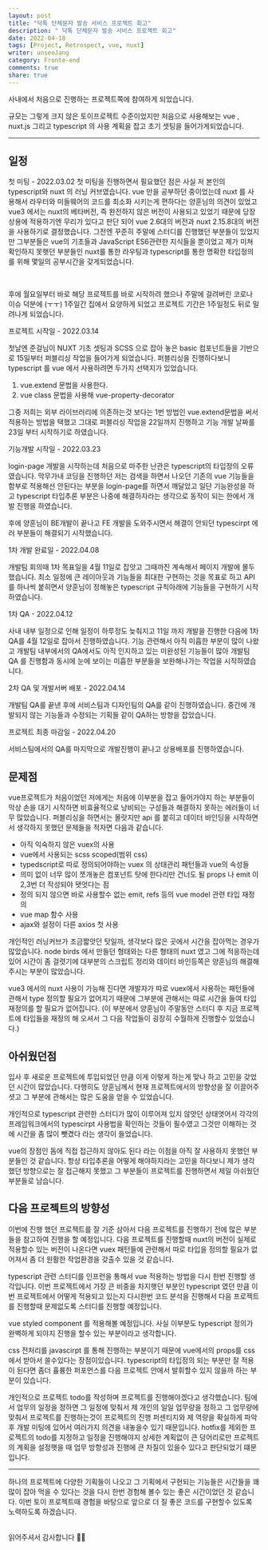 ```yaml
---
layout: post
title: "닥톡 단체문자 발송 서비스 프로젝트 회고"
description: " 닥톡 단체문자 발송 서비스 프로젝트 회고"
date: 2022-04-18
tags: [Project, Retrospect, vue, nuxt]
writer: unseoJang
category: Fronte-end
comments: true
share: true
---
```


사내에서 처음으로 진행하는 프로젝트쪽에 참여하게 되었습니다.

규모는 그렇게 크지 않은 토이프로젝트 수준이었지만 처음으로 사용해보는 vue , nuxt.js 그리고 typescript 의 사용 계획을 잡고 초기 셋팅을 들어가게되었습니다.

---

## 일정

첫 미팅 - 2022.03.02
첫 미팅을 진행하면서 필요했던 점은 사실 저 본인의 typescript와 nuxt 의 러닝 커브였습니다.
vue 만을 공부하던 중이었는데 nuxt 를 사용해서 라우터와 미들웨어의 코드를 최소화 시키는게 편하다는 양훈님의 의견이 있었고 vue3 에서는 nuxt의 베타버전, 즉 완전하지 않은 버전이 사용되고 있었기 때문에 당장 상용에 적용하기엔 무리가 있다고 판단 되어  vue 2.6대의 버전과 nuxt 2.15.8대의 버전을 사용하기로 결정했습니다.
그전엔 꾸준히 주말에 스터디를 진행했던 부분들이 있었지만 그부분들은 vue의 기초들과 JavaScript ES6관련한 지식들을 뿐이었고 제가 미쳐 확인하지 못햇던 부분들인 nuxt를 통한 라우팅과 typescript를 통한 명확한 타입정의를 위해 몇일의 공부시간을 갖게되었습니다.

<br />

후에 월요일부터 바로 해당 프로젝트를 바로 시작하려 했으나 주말에 걸려버린 코로나 이슈 덕분에 (ㅜㅜ) 1주일간 집에서 요양하게 되었고 프로젝트 기간은 1주일정도 뒤로 밀려나게 되었습니다.

프로젝트 시작일 - 2022.03.14

첫날엔 준걸님이 NUXT 기초 셋팅과 SCSS 으로 잡아 놓은  basic 컴포넌트들을 기반으로 15일부터 퍼블리싱 작업을 들어가게 되었습니다.
퍼블리싱을 진행하다보니 typescript 를 vue 에서 사용하려면 두가지 선택지가 있었습니다.

1. vue.extend 문법을 사용한다.
2. vue class 문법을 사용해 vue-property-decorator

그중 저희는 외부 라이브러리에 의존하는것 보다는 1번 방법인 vue.extend문법을 써서 적용하는 방법을 택했고 그대로 퍼블리싱 작업을 22일까지 진행하고 기능 개발 날짜를 23일 부터 시작하기로 하였습니다.

기능개발 시작일 - 2022.03.23

login-page 개발을 시작하는데 처음으로 마주한 난관은 typescript의 타입정의 오류였습니다.
막무가내 코딩을 진행하던 저는 검색을 하면서 나오던 기존의 vue 기능들을 함부로 적용해선 안된다는 부분을 login-page를 하면서 깨달았고 일단 기능완성을 하고 typescript 타입추론 부분은 나중에 해결하자라는 생각으로 동작이 되는 한에서 개발 진행을 하였습니다.

후에 양훈님이 BE개발이 끝나고 FE 개발을 도와주시면서 해결이 안되던 typescirpt 에러 부분들이 해결되기 시작했습니다.

1차 개발 완료일 - 2022.04.08

개발팀 회의때 1차 목표일을 4월 11일로 잡앗고 그때까진 계속해서 페이지 개발에 몰두했습니다.
최소 일정에 큰 레이아웃과 기능들을 최대한 구현하는 것을 목표로 하고 API 를 하나씩 붙히면서 양훈님이 정해놓은 typescript 규칙아래에 기능들을 구현하기 시작하였습니다.

1차 QA - 2022.04.12

사내 내부 일정으로 인해 일정이 하루정도 늦춰지고 11일 까지 개발을 진행한 다음에 1차 QA를 4월 12일로 잡아서 진행하였습니다.
기능 관련해서 아직 미흡한 부분이 많이 나왔고 개발팀 내부에서의 QA에서도 아직 인지하고 있는 미완성된 기능들이 많아 개발팀 QA 를 진행함과 동시에 눈에 보이는 미흡한 부분들을 보완해나가는 작업을 시작하였습니다.

2차 QA 및 개발서버 배포 - 2022.04.14

개발팀 QA를 끝낸 후에 서비스팀과 디자인팀의 QA를 같이 진행하였습니다.
중간에 개발되지 않는 기능들과 수정되는 기획들 같이 QA하는 방향을 잡았습니다.

프로젝트 최종 마감일 - 2022.04.20

서비스팀에서의 QA를 마지막으로 개발진행이 끝나고 상용배포를 진행하였습니다.


## 문제점

vue프로젝트가 처음이었던 저에게는 처음에 이부분을 잡고 들어가야지 하는 부분들이 막상 손을 대기 시작하면 비효율적으로 낭비되는 구성들과 해결하지 못하는 에러들이 너무 많았습니다.
퍼블리싱을 하면서는 몰랏지만 api 를 붙히고 데이터 바인딩을 시작하면서 생각하지 못했던 문제들을 적자면 다음과 같습니다.

 - 아직 익숙하지 않은 vuex의 사용
 - vue에서 사용되는 scss scoped(범위 css)
 - typedscript로 따로 정의되어야하는 vuex 의 상태관리 패턴들과 vue의 속성들
 - 의미 없이 너무 많이 쪼개놓은 컴포넌트 탓에 한다리만 건너도 될 props 나 emit 이 2,3번 더 작성되야 됏엇다는 점
 - 정의 되지 않으면 바로 사용할수 없는 emit, refs 등의 vue model 관련 타입 재정의
 - vue map 함수 사용
 - ajax와 설정이 다른 axios 첫 사용

개인적인 러닝커브가 조금짧앗던 탓일까, 생각보다 많은 곳에서 시간을 잡아먹는 경우가 많았습니다.
node birds 에서 만들던 형태와는 다른 형태의 nuxt 였고 그에 적응하는데 있어 시간이 좀 걸렷기에 대부분의 스크립트 정리와 데이터 바인등쪽은 양훈님의 해결해주시는 부분이 많았습니다.

vue3 에서의 nuxt 사용이 가능해 진다면 개발자가 따로 vuex에서 사용하는 패턴들에 관해서 type 정의할 필요가 없어지기 때문에 그부분에 관해서는 따로 시간을 들여 타입재정의를 할 필요가 없어집니다.
(이 부분에서 양훈님이 주말동안 스터디 후  지금 프로젝트에 타입들을 재정의 해 오셔서 그 다음 작업들이 굉장히 수월하게 진행할수 있었습니다.)


## 아쉬웠던점

입사 후 새로운 프로젝트에 투입되었던 만큼 이게 이렇게 하는게 맞나 하고 고민을 갖었던 시간이 많았습니다.
다행히도 양훈님께서 현재 프로젝트에서의 방향성을 잘 이끌어주셧고 그 부분에 관해서는 많은 도움을 얻을 수 있었습니다.

개인적으로 typescript 관련한 스터디가 많이 이루어져 있지 않앗던 상태엿어서 각각의 프레임워크에서의 typescirpt 사용법을 확인하는 것들이 필수였고 그것만 이해하는 것에 시간을 좀 많이 뺏겼다 라는 생각이 들었습니다.

vue의 장점인 돔에 직접 접근하지 않아도 된다 라는 이점을 아직 잘 사용하지 못했던 부분들인 것 같습니다.
항상 타입추론을 어떻게 해야하지라는 고민을 하다보니 제가 생각했던 방향으로는 잘 접근해지 못했고 그 부분들이 프로젝트를 진행하면서 제일 아쉬웠던 부분들로 남습니다.


## 다음 프로젝트의 방향성

이번에 진행 했던 프로젝트를 잘 기준 삼아서 다음 프로젝트를 진행하기 전에 많은 부분들을 참고하여 진행을 할 예정입니다.
다음 프로젝트를 진행할때 nuxt의 버전이 실제로 적용할수 있는 버전이 나온다면 vuex 패턴들에 관련해서 따로 타입을 정의할 필요가 없어져서 좀 더 원활한 작업환경을 갖출수 있을 것 같습니다.

typescript 관련 스터디를 인프런을 통해서 vue 적용하는 방법을 다시 한번 진행할 생각입니다.
이번 프로젝트에서 가장 큰 비중을 차지햇던 부분인 typescript 였던 만큼 이번 프로젝트에서 어떻게 적용되고 있는지 다시한번 코드 분석을 진행해서 다음 프로젝트를 진행할때 문제없도록 스터디를 진행할 예정입니다.

vue styled component 를 적용해볼 예정입니다.
사실 이부분도 typescript 정의가 완벽하게 되야지 진행을 할수 있는 부분이라고 생각합니다.

css 전처리를 javascirpt 를 통해 진행하는 부분이기 때문에 vue에서의 props를 css에서 받아서 쓸수있다는 장점이있습니다.
typescript의 타입정의 되는 부분만 잘 적용이 된다면 좀더 휼륭한 퍼포먼스를 다음 프로젝트 안에서 발휘할수 있지 않을까 하는 부분이 있습니다.

개인적으로 프로젝트 todo를 작성하며 프로젝트를 진행해야겠다고 생각했습니다. 팀에서 업무의 일정을 정하면 그 일정에 맞춰서 제 개인의 일일 업무량을 정하고 그 업무량에 맞춰서 프로젝트를 진행하는것이 프로젝트의 진행 퍼센티지와 제 역량을 확실하게 파악 후 개발 미팅에 있어서 여러가지 의견을 내놓을수 있기 때문입니다.
hotfix를 제외한 프로젝트의 todo를 지정하고 일정을 진행해야지 상세한 계획없이 큰 덩어리로만 프로젝트의 계획을 설정햇을 때 업무 방향성과 진행에 큰 차질이 있을수 있다고 판단되었기 떄문입니다.

---

하나의 프로젝트에 다양한 기획들이 나오고 그 기획에서 구현되는 기능들은 시간들을 꽤 많이 잡아 먹을 수 있다는 것을 다시 한번 경험해 볼수 있는 좋은 시간이었던 것 같습니다.
이번 토이 프로젝트때 경험을 바탕으로 앞으로 더 질 좋은 코드를 구현할수 있도록 노력하도록 하겠습니다.


<br/>
읽어주셔서 감사합니다 🙇‍♀️
